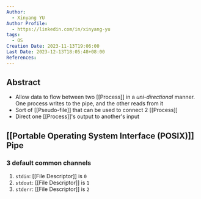 ```yaml
---
Author:
  - Xinyang YU
Author Profile:
  - https://linkedin.com/in/xinyang-yu
tags:
  - OS
Creation Date: 2023-11-13T19:06:00
Last Date: 2023-12-13T18:05:48+08:00
References: 
---
```

## Abstract
- Allow data to flow between two [[Process]] in a *uni-directional* manner. One process writes to the pipe, and the other reads from it
- Sort of [[Pseudo-file]] that can be used to connect 2 [[Process]]
- Direct one [[Process]]'s output to another's input

## [[Portable Operating System Interface (POSIX)]] Pipe
### 3 default common channels
1. ``stdin``: [[File Descriptor]] is `0`
2. ``stdout``: [[File Descriptor]] is `1`
3. ``stderr``: [[File Descriptor]] is `2`

